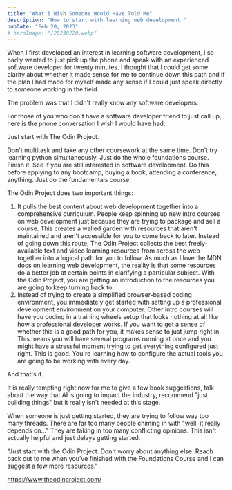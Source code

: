 ```yaml
---
title: "What I Wish Someone Would Have Told Me"
description: "How to start with learning web development."
pubDate: "Feb 20, 2023"
# heroImage: "/20230220.webp"
---
```


When I first developed an interest in learning software development, I so badly wanted to just pick up the phone and speak with an experienced software developer for twenty minutes. I thought that I could get some clarity about whether it made sense for me to continue down this path and if the plan I had made for myself made any sense if I could just speak directly to someone working in the field.

The problem was that I didn't really know any software developers.

For those of you who don't have a software developer friend to just call up, here is the phone conversation I wish I would have had:

Just start with The Odin Project.

Don't multitask and take any other coursework at the same time. Don't try learning python simultaneously. Just do the whole foundations course. Finish it. See if you are still interested in software development. Do this before applying to any bootcamp, buying a book, attending a conference, anything. Just do the fundamentals course.

The Odin Project does two important things:

1. It pulls the best content about web development together into a comprehensive curriculum. People keep spinning up new intro courses on web development just because they are trying to package and sell a course. This creates a walled garden with resources that aren't maintained and aren't accessible for you to come back to later. Instead of going down this route, The Odin Project collects the best freely-available text and video learning resources from across the web together into a logical path for you to follow. As much as I love the MDN docs on learning web development, the reality is that some resources do a better job at certain points in clarifying a particular subject. With the Odin Project, you are getting an introduction to the resources you are going to keep turning back to.
2. Instead of trying to create a simplified browser-based coding environment, you immediately get started with setting up a professional development environment on your computer. Other intro courses will have you coding in a training wheels setup that looks nothing at all like how a professional developer works. If you want to get a sense of whether this is a good path for you, it makes sense to just jump right in. This means you will have several programs running at once and you might have a stressful moment trying to get everything configured just right. This is good. You're learning how to configure the actual tools you are going to be working with every day.

And that's it.

It is really tempting right now for me to give a few book suggestions, talk about the way that AI is going to impact the industry, recommend "just building things" but it really isn't needed at this stage.

When someone is just getting started, they are trying to follow way too many threads. There are far too many people chiming in with "well, it really depends on..." They are taking in too many conflicting opinions. This isn't actually helpful and just delays getting started.

"Just start with the Odin Project. Don't worry about anything else. Reach back out to me when you've finished with the Foundations Course and I can suggest a few more resources."

https://www.theodinproject.com/
